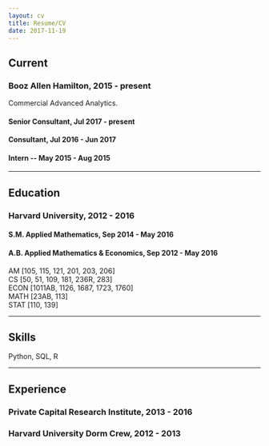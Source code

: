 ```yaml
---
layout: cv
title: Resume/CV
date: 2017-11-19
---
```

## Current
### Booz Allen Hamilton, 2015 - present
Commercial Advanced Analytics.

#### Senior Consultant, Jul 2017 - present

#### Consultant, Jul 2016 - Jun 2017

#### Intern -- May 2015 - Aug 2015

---

## Education
### Harvard University, 2012 - 2016

#### S.M. Applied Mathematics, Sep 2014 - May 2016
#### A.B. Applied Mathematics & Economics, Sep 2012 - May 2016
AM [105, 115, 121, 201, 203, 206]
<br>
CS [50, 51, 109, 181, 236R, 283]
<br>
ECON [1011AB, 1126, 1687, 1723, 1760]
<br>
MATH [23AB, 113]
<br>
STAT [110, 139]

---

## Skills
Python, SQL, R

---

## Experience
### Private Capital Research Institute, 2013 - 2016

### Harvard University Dorm Crew, 2012 - 2013
